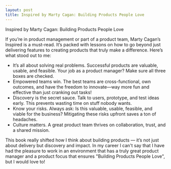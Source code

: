 ```yaml
---
layout: post
title: Inspired by Marty Cagan: Building Products People Love
---
```


Inspired by Marty Cagan: Building Products People Love

If you’re in product management or part of a product team, Marty Cagan’s Inspired is a must-read. It’s packed with lessons on how to go beyond just delivering features to creating products that truly make a difference. Here’s what stood out to me:

* It’s all about solving real problems. Successful products are valuable, usable, and feasible. Your job as a product manager? Make sure all three boxes are checked.
* Empowered teams win. The best teams are cross-functional, own outcomes, and have the freedom to innovate—way more fun and effective than just cranking out tasks!
* Discovery is the secret sauce. Talk to users, prototype, and test ideas early. This prevents wasting time on stuff nobody wants.
* Know your risks. Always ask: Is this valuable, usable, feasible, and viable for the business? Mitigating these risks upfront saves a ton of headaches.
* Culture matters. A great product team thrives on collaboration, trust, and a shared mission.

This book really shifted how I think about building products — it’s not just about delivery but discovery and impact. 
In my career I can't say that I have had the pleasure to work in an environment that has a truly great product manager and a product focus that ensures "Building Products People Love", but I would love to! 
